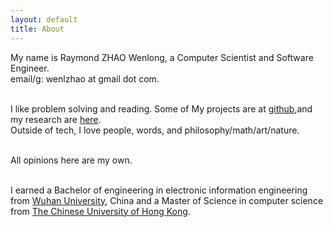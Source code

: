 ```yaml
---
layout: default
title: About
---
```

My name is Raymond ZHAO Wenlong, a Computer Scientist and Software Engineer.  
email/g: wenlzhao at gmail dot com.  
<br> 


I like problem solving and reading. Some of My projects are at [github](https://github.com/muyun),and my research are [here](http://muyun.github.io/research/).  
Outside of tech, I love people, words, and philosophy/math/art/nature.  
<br> 

All opinions here are my own.   
<br> 

I earned a Bachelor of engineering in electronic information engineering from [Wuhan University](https://www.sciencemag.org/collections/celebrating-125-years-academic-excellence-wuhan-university-1893-2018?fbclid=IwAR0RzFSkpxaI8wk61JDnE7p6SWr7SlKXLyoFHkrg4-iqKGiRyE2gZfaGl8s), China and a Master of Science in computer science from [The Chinese University of Hong Kong](http://www.cuhk.edu.hk/english/index.html). 
<br> 

